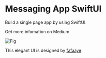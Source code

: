 # Messaging App SwiftUI

Build a single page app  by using SwiftUI. <br>

Get more infomation on Medium.

![Fig](https://miro.medium.com/max/1312/1*Jpy1YPAFLg3n3ZPubxr16Q.png)

This elegant UI is designed by [fafaaye](https://www.figma.com/@fafaaye)